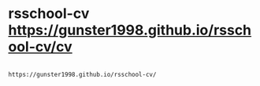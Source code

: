 # rsschool-cv 																																																																																																																																												https://gunster1998.github.io/rsschool-cv/cv
                                                                                                              https://gunster1998.github.io/rsschool-cv/

